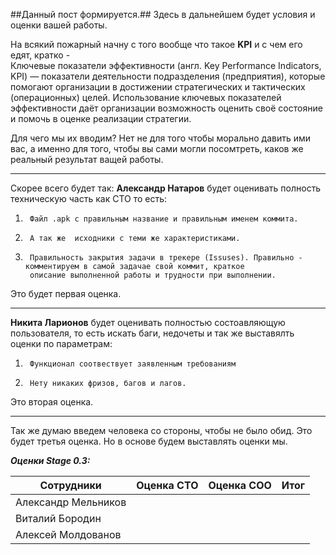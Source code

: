 ##Данный пост формируется.##
Здесь в дальнейшем будет условия и оценки вашей работы.

На всякий пожарный начну с того вообще что такое **KPI** и с чем его едят, кратко -  
Ключевые показатели эффективности (англ. Key Performance Indicators, KPI) — показатели деятельности
подразделения (предприятия), которые помогают организации в достижении стратегических и
тактических (операционных) целей. Использование ключевых показателей эффективности даёт организации возможность
оценить своё состояние и помочь в оценке реализации стратегии.

Для чего мы их вводим? Нет не для того чтобы морально давить ими вас, а именно для того, чтобы вы сами могли посомтреть,
каков же реальный результат ващей работы.

--------------------------------------------------------------------------------------------------------------------------

Скорее всего будет так:
**Александр Натаров** будет оценивать полность техническую часть как СТО то есть:

1)      Файл .аpk с правильным название и правильным именем коммита.

2)      А так же  исходники с теми же характеристиками.

3)      Правильность закрытия задачи в трекере (Issuses). Правильно - комментируем в самой задачае свой коммит, краткое
        описание выполненной работы и трудности при выполнении.

Это будет первая оценка.

--------------------------------------------------------------------------------------------------------------------------

**Никита Ларионов** будет оценивать полностью состоавляющую пользователя, то есть искать баги, недочеты и так же выставялть
оценки по параметрам:

1)      Функционал соотвествует заявленным требованиям

2)      Нету никаких фризов, багов и лагов.

Это вторая оценка.

--------------------------------------------------------------------------------------------------------------------------

Так же думаю введем человека со стороны, чтобы не было обид.
Это будет третья оценка.
Но в основе будем выставлять оценки мы.


***Оценки Stage 0.3:***

| Сотрудники          | Оценка СТО | Оценка СОО | Итог |
|---------------------|------------|------------|------|
| Александр Мельников |            |            |      |
| Виталий Бородин     |            |            |      |
| Алексей Молдованов  |            |            |      |
